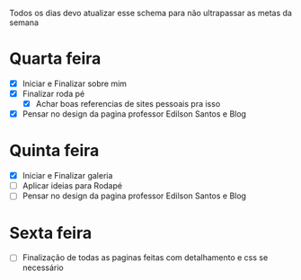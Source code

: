 Todos os dias devo atualizar esse schema para não ultrapassar as metas da semana

# Quarta feira 
- [x] Iniciar e Finalizar sobre mim
- [x] Finalizar roda pé
	- [x] Achar boas referencias de sites pessoais pra isso
- [x] Pensar no design da pagina professor Edilson Santos e Blog
# Quinta feira
- [x] Iniciar e Finalizar galeria
- [ ] Aplicar ideias para Rodapé
- [ ] Pensar no design da pagina professor Edilson Santos e Blog
# Sexta feira
- [ ] Finalização de todas as paginas feitas com detalhamento e css se necessário